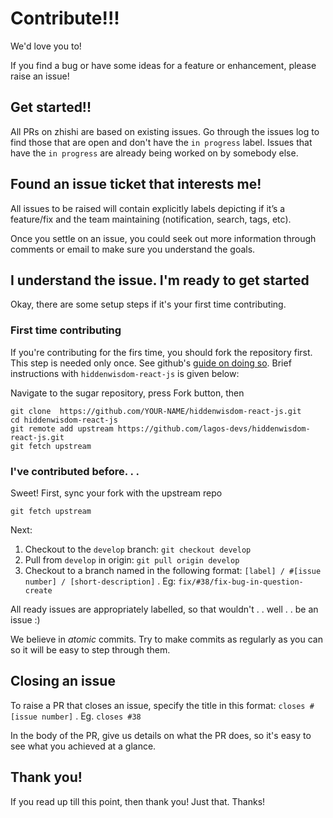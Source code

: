 # Contribute!!!

We'd love you to!

If you find a bug or have some ideas for a feature or enhancement, please raise an issue!


## Get started!!

All PRs on zhishi are based on existing issues. Go through the issues log to find those that are open and don't have the `in progress` label. Issues that have the `in progress` are already being worked on by somebody else.

## Found an issue ticket that interests me!

All issues to be raised will contain explicitly labels depicting if it’s a feature/fix and the team maintaining (notification, search, tags, etc).

Once you settle on an issue, you could seek out more information through comments or email to make sure you understand the goals.


## I understand the issue. I'm ready to get started

Okay, there are some setup steps if it's your first time contributing.

### First time contributing

If you're contributing for the firs time, you should fork the repository first. This step is needed only once. See github's [guide on doing so](https://help.github.com/articles/fork-a-repo/). Brief instructions with `hiddenwisdom-react-js` is given below:

Navigate to the sugar repository, press Fork button, then

    git clone  https://github.com/YOUR-NAME/hiddenwisdom-react-js.git
    cd hiddenwisdom-react-js
    git remote add upstream https://github.com/lagos-devs/hiddenwisdom-react-js.git
    git fetch upstream

### I've contributed before. . .

Sweet! First, sync your fork with the upstream repo

    git fetch upstream

Next:
1. Checkout to the `develop` branch: `git checkout develop`
2. Pull from `develop` in origin: `git pull origin develop`
3. Checkout to a branch named in the following format:
`[label] / #[issue number] / [short-description]` .
Eg: `fix/#38/fix-bug-in-question-create`

All ready issues are appropriately labelled, so that wouldn't . . well . . be an issue :)

We believe in _atomic_ commits. Try to make commits as regularly as you can so it will be easy to step through them.

## Closing an issue

To raise a PR that closes an issue, specify the title in this format: `closes #[issue number]` . Eg. `closes #38`

In the body of the PR, give us details on what the PR does, so it's easy to see what you achieved at a glance.

## Thank you!

If you read up till this point, then thank you! Just that. Thanks!
